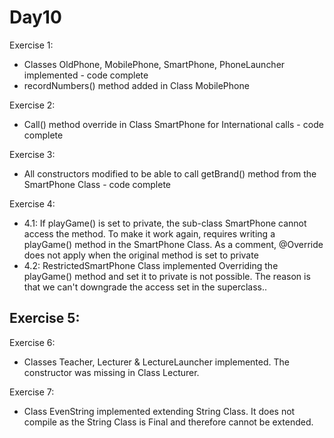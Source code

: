 Day10
=====
Exercise 1:
  - Classes OldPhone, MobilePhone, SmartPhone, PhoneLauncher implemented - code complete
  - recordNumbers() method added in Class MobilePhone

Exercise 2:
  - Call() method override in Class SmartPhone for International calls - code complete

Exercise 3:
  - All constructors modified to be able to call getBrand() method from the SmartPhone Class - code complete

Exercise 4:
  - 4.1: If playGame() is set to private, the sub-class SmartPhone cannot access the method.
  To make it work again, requires writing a playGame() method in the SmartPhone Class.
  As a comment, @Override does not apply when the original method is set to private
  - 4.2: RestrictedSmartPhone Class implemented
  Overriding the playGame() method and set it to private is not possible.
  The reason is that we can't downgrade the access set in the superclass..

Exercise 5:
  -

Exercise 6:
  - Classes Teacher, Lecturer & LectureLauncher implemented.
  The constructor was missing in Class Lecturer.

Exercise 7:
  - Class EvenString implemented extending String Class.
  It does not compile as the String Class is Final and therefore cannot be extended.